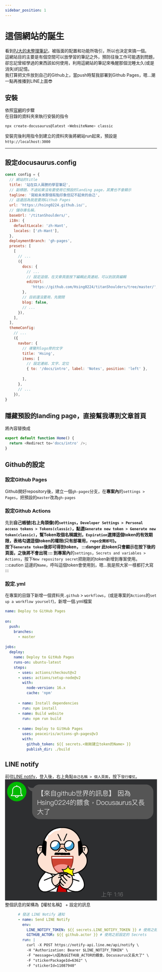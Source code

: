 ```yaml
---
sidebar_position: 1
---
```


# 這個網站的誕生
看到[PJ大的未整理筆記](https://pjchender.dev/)，被版面的配置和功能所吸引，所以也決定來搞一個。<br />
這網站目的主要是有個空間可以放學習的筆記之外，預防往後工作可能遇到問題，卻忘記曾經學過的東西該如何使用，利用這網站的筆記來喚醒那個沈睡太久(或是消失)的記憶。<br />
我打算把文件放到自己的Github上，當push時幫我部署到Github Pages，嗯...潮一點再推播到LINE上面😎

## 安裝
依照[官網](https://docusaurus.io/docs/installation)的步驟<br/>
在目錄的資料夾來執行安裝的指令
```powershell
npx create-docusaurus@latest <WebsiteName> classic
```
安裝完後利用指令到建立的資料夾後將網站run起來，預設是`http://localhost:3000`

---

## 設定docusaurus.config

```javascript title="./docusaurus.config.js"
const config = {
  // 網站的title
  title: '站在巨人肩膀的學習筆記',
  // 副標題，不過如果沒有要使用它預設的landing page，其實也不會顯示
  tagline: '寫給未來那個有點印象但記不起來的自己',
  // 這邊因為我是要用Github Pages
  url: 'https://hsing0224.github.io/',
  // 儲存庫名稱，
  baseUrl: '/titanShoulders/',
  i18n: {
    defaultLocale: 'zh-Hant',
    locales: ['zh-Hant'],
  },
  deploymentBranch: 'gh-pages',
  presets: [
    [
      // ...
      ({
        docs: {
          // ...
          // 設定這個，在文章頁面按下編輯此頁連結，可以到該頁編輯
          editUrl:
            'https://github.com/Hsing0224/titanShoulders/tree/master/',
        },
        // 目前還沒要用，先關閉
        blog: false,
        // ...
      }),
    ],
  ],
  themeConfig:
    // ...
    ({
      navbar: {
        // 導覽列logo旁的文字
        title: 'Hsing',
        items: [
          // 設定連結、文字、定位
          { to: '/docs/intro', label: 'Notes', position: 'left' },
          
        ],
      },
      // ...
    }),
}
```
## 隱藏預設的landing page，直接幫我導到文章首頁
將內容替換成
```javascript  title="./src/pages/index.js"
export default function Home() {
  return <Redirect to='docs/intro' />;
}
```

## Github的設定
### 設定Github Pages
Github開好repository後，建立一個`gh-pages`分支，在**專案內**的`settings > Pages`，把預設的`master`改為`gh-pages`
### 設定Github Actions
先到**自己帳號(右上角頭像)**的`settings`，`Developer Settings > Personal access tokens > Tokens(classic)`，點選`Generate new token > Generate new token(classic)`，幫Token取個名稱識別，`Expiration`選擇這個token的有效期限，表格勾選這個token的權限(只有部署用，`repo全開即可`)。<br />
按下`Generate token`後即可得到token，
:::danger
此token只會顯示在按下後的頁面，之後將不會出現
:::
到**專案內**的`settings`，`Secrets and variables > Actions`，按下`New repository secret`把剛剛的token新增到專案使用。
:::caution
這邊的`Name`，呼叫這個token會使用到，嗯...我是照大家一樣都打大寫
:::
### 設定.yml
在專案的目錄下新增一個資料夾`.github` > `workflows`，(或是專案的`Actions`的`set up a workflow yourself`)，新增一個.yml檔案
```yml
name: Deploy to GitHub Pages

on:
  push:
    branches:
      - master

jobs:
  deploy:
    name: Deploy to GitHub Pages
    runs-on: ubuntu-latest
    steps:
      - uses: actions/checkout@v2
      - uses: actions/setup-node@v2
        with:
          node-version: 16.x
          cache: 'npm'

      - name: Install dependencies
        run: npm install
      - name: Build website
        run: npm run build

      - name: Deploy to GitHub Pages
        uses: peaceiris/actions-gh-pages@v3
        with:
          github_token: ${{ secrets.<剛剛建立token的Name> }}
          publish_dir: ./build
```
## LINE notify
前往[LINE notify](https://notify-bot.line.me/zh_TW/)，登入後，右上角點`自己名稱 > 個人頁面`，按下`發行權仗`。<br />
![LINE notify](./img/notify.png)<br />
整個訊息的架構為【權杖名稱】 + 設定的訊息

```yml
      # 發送 LINE Notify 通知
      - name: Send LINE Notify
        env:
          LINE_NOTIFY_TOKEN: ${{ secrets.LINE_NOTIFY_TOKEN }} # 使用之前設定的 Secrets
          GITHUB_ACTOR: ${{ github.actor }} # 使用之前設定的 Secrets
        run: |
          curl -X POST https://notify-api.line.me/api/notify \
          -H "Authorization: Bearer $LINE_NOTIFY_TOKEN" \
          -F "message=\n因為$GITHUB_ACTOR的餵食，Docusaurus又長大了" \
          -F "stickerPackageId=6362" \
          -F "stickerId=11087940"
```